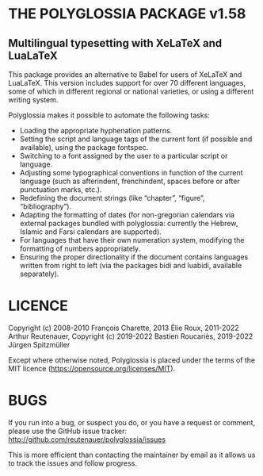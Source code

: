# THE POLYGLOSSIA PACKAGE v1.58
## Multilingual typesetting with XeLaTeX and LuaLaTeX

This package provides an alternative to Babel for users of XeLaTeX and LuaLaTeX.
This version includes support for over 70 different languages, some of which in
different regional or national varieties, or using a different writing system.

Polyglossia makes it possible to automate the following tasks:

* Loading the appropriate hyphenation patterns.
* Setting the script and language tags of the current font (if possible and
  available), using the package fontspec.
* Switching to a font assigned by the user to a particular script or language.
* Adjusting some typographical conventions in function of the current language
  (such as afterindent, frenchindent, spaces before or after punctuation marks,
  etc.).
* Redefining the document strings (like “chapter”, “figure”, “bibliography”).
* Adapting the formatting of dates (for non-gregorian calendars via external
  packages bundled with polyglossia: currently the Hebrew, Islamic and Farsi
  calendars are supported).
* For languages that have their own numeration system, modifying the formatting
  of numbers appropriately.
* Ensuring the proper directionality if the document contains languages
  written from right to left (via the packages bidi and luabidi, available
  separately).

# LICENCE

Copyright (c) 2008-2010 François Charette, 2013 Élie Roux, 2011-2022 Arthur Reutenauer,
Copyright (c) 2019-2022 Bastien Roucariès, 2019-2022 Jürgen Spitzmüller

Except where otherwise noted, Polyglossia is placed under the terms of the MIT licence
(https://opensource.org/licenses/MIT).

# BUGS

If you run into a bug, or suspect you do, or you have a request or comment, please
use the GitHub issue tracker: http://github.com/reutenauer/polyglossia/issues

This is more efficient than contacting the maintainer by email as it allows us
to track the issues and follow progress.
